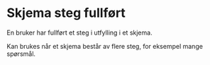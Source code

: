 # Skjema steg fullført

En bruker har fullført et steg i utfylling i et skjema. 

Kan brukes når et skjema består av flere steg, for eksempel mange spørsmål.